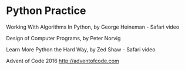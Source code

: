 
# Python Practice

Working With Algorithms In Python, by George Heineman - Safari video

Design of Computer Programs, by Peter Norvig

Learn More Python the Hard Way, by Zed Shaw - Safari video

Advent of Code 2016 http://adventofcode.com
